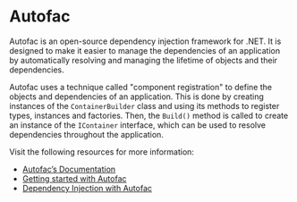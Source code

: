 # Autofac

Autofac is an open-source dependency injection framework for .NET. It is designed to make it easier to manage the dependencies of an application by automatically resolving and managing the lifetime of objects and their dependencies.

Autofac uses a technique called "component registration" to define the objects and dependencies of an application. This is done by creating instances of the `ContainerBuilder` class and using its methods to register types, instances and factories. Then, the `Build()` method is called to create an instance of the `IContainer` interface, which can be used to resolve dependencies throughout the application.

Visit the following resources for more information:

- [Autofac’s Documentation](https://autofac.readthedocs.io/en/latest/)
- [Getting started with Autofac](https://autofac.org/)
- [Dependency Injection with Autofac](https://www.codeproject.com/Articles/25380/Dependency-Injection-with-Autofac)
